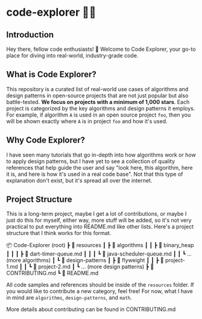 # code-explorer 🚀🌟

## Introduction
Hey there, fellow code enthusiasts! 👋 Welcome to Code Explorer, your go-to place for diving into real-world, industry-grade code. 

## What is Code Explorer?
This repository is a curated list of real-world use cases of algorithms and design patterns in open-source projects that are not just popular but also battle-tested. **We focus on projects with a minimum of 1,000 stars**. Each project is categorized by the key algorithms and design patterns it employs. For example, if algorithm `A` is used in an open source project `foo`, then you will be shown exactly where `A` is in project `foo` and how it's used.

## Why Code Explorer?
I have seen many tutorials that go in-depth into how algorithms work or how to apply design patterns, but I have yet to see a collection of quality references that help guide the user and say "look here, this algorithm, here it is, and here is how it's used in a real code base". Not that this type of explanation don't exist, but it's spread all over the internet. 

## Project Structure
This is a long-term project, maybe I get a lot of contributions, or maybe I just do this for myself, either way, more stuff will be added, so it's not very practical to put everything into README.md like other lists. Here's a project structure that I think works for this format.

📦 Code-Explorer (root)
 ┣ 📂 resources
 ┃ ┣ 📂 algorithms
 ┃ ┃ ┣ 📂 binary_heap
 ┃ ┃ ┃ ┣ 📜 dart-timer-queue.md
 ┃ ┃ ┃ ┗ 📜 java-scheduler-queue.md
 ┃ ┃ ┗ ... (more algorithms)
 ┃ ┗ 📂 design-patterns
 ┃   ┣ 📂 flyweight
 ┃   ┃ ┣ 📜 project-1.md
 ┃   ┃ ┗ 📜 project-2.md
 ┃   ┗ ... (more design patterns)
 ┣ 📜 CONTRIBUTING.md
 ┗ 📜 README.md


 All code samples and references should be inside of the `resources` folder. If you would like to contribute a new category, feel free! For now, what I have in mind are `algorithms`, `design-patterns`, and `math`.

 More details about contributing can be found in CONTRIBUTING.md
